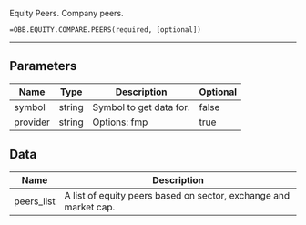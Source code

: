 <!-- markdownlint-disable MD041 -->

Equity Peers. Company peers.

```excel wordwrap
=OBB.EQUITY.COMPARE.PEERS(required, [optional])
```

---

## Parameters

| Name | Type | Description | Optional |
| ---- | ---- | ----------- | -------- |
| symbol | string | Symbol to get data for. | false |
| provider | string | Options: fmp | true |

## Data

| Name | Description |
| ---- | ----------- |
| peers_list | A list of equity peers based on sector, exchange and market cap.  |
